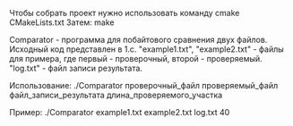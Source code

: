 Чтобы собрать проект нужно использовать команду cmake CMakeLists.txt
Затем: make

Comparator - программа для побайтового сравнения двух файлов.
Исходный код представлен в 1.с.
"example1.txt", "example2.txt" - файлы для примера, где первый - проверочный, второй - проверяемый.
"log.txt" - файл записи результата.

Использование:
./Comparator проверочный_файл проверяемый_файл файл_записи_результата длина_проверяемого_участка

Пример:
./Comparator example1.txt example2.txt log.txt 40
